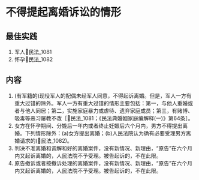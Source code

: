 # 不得提起离婚诉讼的情形
## 最佳实践

1. 军人🚪民法_1081
2. 怀孕🚪民法_1082

## 内容




1. (有军籍的)现役军人的配偶未经军人同意，不得起诉离婚。但是，军人一方有重大过错的除外。军人一方有重大过错的情形主要包括：第一，与他人重婚或者与他人同居；第二，实施家庭暴力或虐待、遗弃家庭成员；第三，有赌博、吸毒等恶习屡教不改［🚪民法_1081；《民法典婚姻家庭编解释(一)》第64条］。
2. 女方在怀孕期间、分娩后一年内或者终止妊娠后六个月内，男方不得提出离婚。下列情形除外：(a)女方提出离婚；(b)人民法院认为确有必要受理男方离婚请求的(🚪民法_1082)。
3. 判决不准离婚和调解和好的离婚案件，没有新情况、新理由，“原告”在六个月内又起诉离婚的，人民法院不予受理。被告起诉的，不在此限。
4. 原告撤诉或者按撤诉处理的离婚案件，没有新情况、新理由，“原告”在六个月内又起诉离婚的，人民法院不予受理。被告起诉的，不在此限。